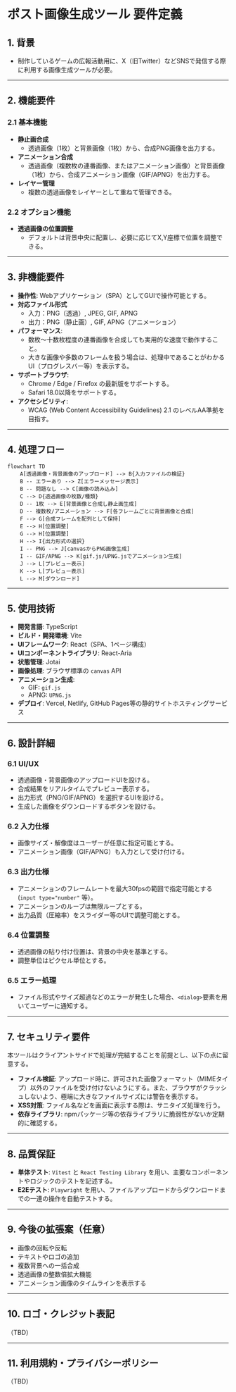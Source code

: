 # ポスト画像生成ツール 要件定義

## 1. 背景

- 制作しているゲームの広報活動用に、X（旧Twitter）などSNSで発信する際に利用する画像生成ツールが必要。

---

## 2. 機能要件

### 2.1 基本機能

- **静止画合成**
  - 透過画像（1枚）と背景画像（1枚）から、合成PNG画像を出力する。
- **アニメーション合成**
  - 透過画像（複数枚の連番画像、またはアニメーション画像）と背景画像（1枚）から、合成アニメーション画像（GIF/APNG）を出力する。
- **レイヤー管理**
  - 複数の透過画像をレイヤーとして重ねて管理できる。

### 2.2 オプション機能

- **透過画像の位置調整**
  - デフォルトは背景中央に配置し、必要に応じてX,Y座標で位置を調整できる。

---

## 3. 非機能要件

- **操作性**: Webアプリケーション（SPA）としてGUIで操作可能とする。
- **対応ファイル形式**
  - 入力：PNG（透過）, JPEG, GIF, APNG
  - 出力：PNG（静止画）, GIF, APNG（アニメーション）
- **パフォーマンス**:
  - 数枚〜十数枚程度の連番画像を合成しても実用的な速度で動作すること。
  - 大きな画像や多数のフレームを扱う場合は、処理中であることがわかるUI（プログレスバー等）を表示する。
- **サポートブラウザ**:
  - Chrome / Edge / Firefox の最新版をサポートする。
  - Safari 18.0以降をサポートする。
- **アクセシビリティ**:
  - WCAG (Web Content Accessibility Guidelines) 2.1 のレベルAA準拠を目指す。

---

## 4. 処理フロー

```mermaid
flowchart TD
    A[透過画像・背景画像のアップロード] --> B{入力ファイルの検証}
    B -- エラーあり --> Z[エラーメッセージ表示]
    B -- 問題なし --> C[画像の読み込み]
    C --> D{透過画像の枚数/種類}
    D -- 1枚 --> E[背景画像と合成し静止画生成]
    D -- 複数枚/アニメーション --> F[各フレームごとに背景画像と合成]
    F --> G[合成フレームを配列として保持]
    E --> H[位置調整]
    G --> H[位置調整]
    H --> I{出力形式の選択}
    I -- PNG --> J[canvasからPNG画像生成]
    I -- GIF/APNG --> K[gif.js/UPNG.jsでアニメーション生成]
    J --> L[プレビュー表示]
    K --> L[プレビュー表示]
    L --> M[ダウンロード]
```

---

## 5. 使用技術

- **開発言語**: TypeScript
- **ビルド・開発環境**: Vite
- **UIフレームワーク**: React（SPA、1ページ構成）
- **UIコンポーネントライブラリ**: React-Aria
- **状態管理**: Jotai
- **画像処理**: ブラウザ標準の `canvas` API
- **アニメーション生成**:
  - GIF: `gif.js`
  - APNG: `UPNG.js`
- **デプロイ**: Vercel, Netlify, GitHub Pages等の静的サイトホスティングサービス

---

## 6. 設計詳細

### 6.1 UI/UX

- 透過画像・背景画像のアップロードUIを設ける。
- 合成結果をリアルタイムでプレビュー表示する。
- 出力形式（PNG/GIF/APNG）を選択するUIを設ける。
- 生成した画像をダウンロードするボタンを設ける。

### 6.2 入力仕様

- 画像サイズ・解像度はユーザーが任意に指定可能とする。
- アニメーション画像（GIF/APNG）も入力として受け付ける。

### 6.3 出力仕様

- アニメーションのフレームレートを最大30fpsの範囲で指定可能とする (`input type="number"` 等）。
- アニメーションのループは無限ループとする。
- 出力品質（圧縮率）をスライダー等のUIで調整可能とする。

### 6.4 位置調整

- 透過画像の貼り付け位置は、背景の中央を基準とする。
- 調整単位はピクセル単位とする。

### 6.5 エラー処理

- ファイル形式やサイズ超過などのエラーが発生した場合、`<dialog>`要素を用いてユーザーに通知する。

---

## 7. セキュリティ要件

本ツールはクライアントサイドで処理が完結することを前提とし、以下の点に留意する。

- **ファイル検証**: アップロード時に、許可された画像フォーマット（MIMEタイプ）以外のファイルを受け付けないようにする。また、ブラウザがクラッシュしないよう、極端に大きなファイルサイズには警告を表示する。
- **XSS対策**: ファイル名などを画面に表示する際は、サニタイズ処理を行う。
- **依存ライブラリ**: npmパッケージ等の依存ライブラリに脆弱性がないか定期的に確認する。

---

## 8. 品質保証

- **単体テスト**: `Vitest` と `React Testing Library` を用い、主要なコンポーネントやロジックのテストを記述する。
- **E2Eテスト**: `Playwright` を用い、ファイルアップロードからダウンロードまでの一連の操作を自動テストする。

---

## 9. 今後の拡張案（任意）

- 画像の回転や反転
- テキストやロゴの追加
- 複数背景への一括合成
- 透過画像の整数倍拡大機能
- アニメーション画像のタイムラインを表示する

---

## 10. ロゴ・クレジット表記

（TBD）

---

## 11. 利用規約・プライバシーポリシー

（TBD）
